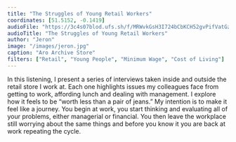 ```yaml
---
title: "The Struggles of Young Retail Workers"
coordinates: [51.5152, -0.1419]
audioFile: "https://3c4s07blod.ufs.sh/f/MRWvkGsH3I724bCbKCH52gvPifVatGzrdcCZbYmwIRjU6WBu"
audioTitle: "The Struggles of Young Retail Workers"
author: "Jeron"
image: "/images/jeron.jpg"
caption: "Aro Archive Store"
filters: ["Retail", "Young People", "Minimum Wage", "Cost of Living"]
---
```


In this listening, I present a series of interviews taken inside and outside the retail store I work at. Each one highlights issues my colleagues face from getting to work, affording lunch and dealing with management. I explore how it feels to be “worth less than a pair of jeans.” My intention is to make it feel like a journey. You begin at work, you start thinking and evaluating all of your problems, either managerial or financial. You then leave the workplace still worrying about the same things and before you know it you are back at work repeating the cycle.
